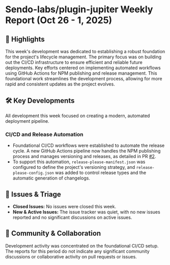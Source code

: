 # Sendo-labs/plugin-jupiter Weekly Report (Oct 26 - 1, 2025)

## 🚀 Highlights
This week's development was dedicated to establishing a robust foundation for the project's lifecycle management. The primary focus was on building out the CI/CD infrastructure to ensure efficient and reliable future deployments. Key efforts centered on implementing automated workflows using GitHub Actions for NPM publishing and release management. This foundational work streamlines the development process, allowing for more rapid and consistent updates as the project evolves.

## 🛠️ Key Developments
All development this week focused on creating a modern, automated deployment pipeline.

### CI/CD and Release Automation
- Foundational CI/CD workflows were established to automate the release cycle. A new GitHub Actions pipeline now handles the NPM publishing process and manages versioning and releases, as detailed in PR [#2](https://github.com/Sendo-labs/plugin-jupiter/pull/2).
- To support this automation, `release-please-manifest.json` was configured to define the project's versioning strategy, and `release-please-config.json` was added to control release types and the automatic generation of changelogs.

## 🐛 Issues & Triage
- **Closed Issues:** No issues were closed this week.
- **New & Active Issues:** The issue tracker was quiet, with no new issues reported and no significant discussions on active issues.

## 💬 Community & Collaboration
Development activity was concentrated on the foundational CI/CD setup. The reports for this period do not indicate any significant community discussions or collaborative activity on pull requests or issues.